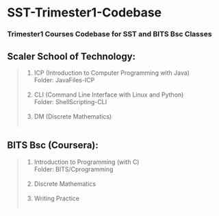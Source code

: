 # SST-Trimester1-Codebase
### Trimester1 Courses Codebase for SST and BITS Bsc Classes

## Scaler School of Technology:

> 1. ICP (Introduction to Computer Programming with Java) \
>    Folder: JavaFiles-ICP \
>    &nbsp;
> 2. CLI (Command Line Interface with Linux and Python) \
>    Folder: ShellScripting-CLI \
>    &nbsp;
> 3. DM (Discrete Mathematics) \
>    &nbsp;

## BITS Bsc (Coursera):

> 1. Introduction to Programming (with C) \
>    Folder: BITS/Cprogramming \
>    &nbsp;
> 2. Discrete Mathematics \
>    &nbsp;
> 3. Writing Practice \
>    &nbsp;


